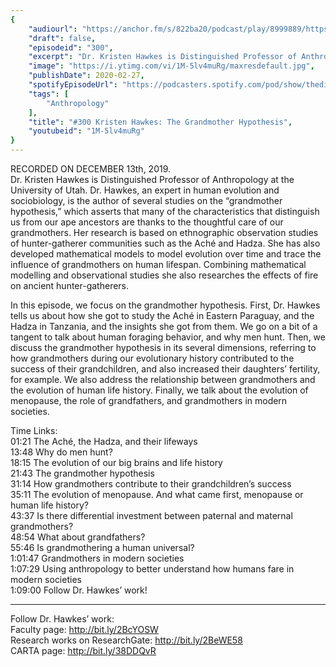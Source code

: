 ```yaml
---
{
	"audiourl": "https://anchor.fm/s/822ba20/podcast/play/8999889/https%3A%2F%2Fd3ctxlq1ktw2nl.cloudfront.net%2Fproduction%2F2019-11-14%2F38631735-44100-2-9b4b394595ba.m4a",
	"draft": false,
	"episodeid": "300",
	"excerpt": "Dr. Kristen Hawkes is Distinguished Professor of Anthropology at the University of Utah. Dr. Hawkes, an expert in human evolution and sociobiology, is the author of several studies on the “grandmother hypothesis,” which asserts that many of the characteristics that distinguish us from our ape ancestors are thanks to the thoughtful care of our grandmothers. Her research is based on ethnographic observation studies of hunter-gatherer communities such as the Aché and Hadza. She has also developed mathematical models to model evolution over time and trace the influence of grandmothers on human lifespan. Combining mathematical modelling and observational studies she also researches the effects of fire on ancient hunter-gatherers.",
	"image": "https://i.ytimg.com/vi/1M-5lv4muRg/maxresdefault.jpg",
	"publishDate": 2020-02-27,
	"spotifyEpisodeUrl": "https://podcasters.spotify.com/pod/show/thedissenter/episodes/300-Kristen-Hawkes-The-Grandmother-Hypothesis-e9h5gh",
	"tags": [
		"Anthropology"
	],
	"title": "#300 Kristen Hawkes: The Grandmother Hypothesis",
	"youtubeid": "1M-5lv4muRg"
}
---
```

RECORDED ON DECEMBER 13th, 2019.  
Dr. Kristen Hawkes is Distinguished Professor of Anthropology at the University of Utah. Dr. Hawkes, an expert in human evolution and sociobiology, is the author of several studies on the “grandmother hypothesis,” which asserts that many of the characteristics that distinguish us from our ape ancestors are thanks to the thoughtful care of our grandmothers. Her research is based on ethnographic observation studies of hunter-gatherer communities such as the Aché and Hadza. She has also developed mathematical models to model evolution over time and trace the influence of grandmothers on human lifespan. Combining mathematical modelling and observational studies she also researches the effects of fire on ancient hunter-gatherers.

In this episode, we focus on the grandmother hypothesis. First, Dr. Hawkes tells us about how she got to study the Aché in Eastern Paraguay, and the Hadza in Tanzania, and the insights she got from them. We go on a bit of a tangent to talk about human foraging behavior, and why men hunt. Then, we discuss the grandmother hypothesis in its several dimensions, referring to how grandmothers during our evolutionary history contributed to the success of their grandchildren, and also increased their daughters’ fertility, for example. We also address the relationship between grandmothers and the evolution of human life history. Finally, we talk about the evolution of menopause, the role of grandfathers, and grandmothers in modern societies.



Time Links:  
<time>01:21</time> The Aché, the Hadza, and their lifeways   
<time>13:48</time> Why do men hunt?  
<time>18:15</time> The evolution of our big brains and life history   
<time>21:43</time> The grandmother hypothesis  
<time>31:14</time> How grandmothers contribute to their grandchildren’s success  
<time>35:11</time> The evolution of menopause. And what came first, menopause or human life history?  
<time>43:37</time> Is there differential investment between paternal and maternal grandmothers?  
<time>48:54</time> What about grandfathers?  
<time>55:46</time> Is grandmothering a human universal?  
<time>1:01:47</time> Grandmothers in modern societies  
<time>1:07:29</time> Using anthropology to better understand how humans fare in modern societies  
<time>1:09:00</time> Follow Dr. Hawkes’ work!

---

Follow Dr. Hawkes’ work:  
Faculty page: http://bit.ly/2BcYOSW  
Research works on ResearchGate: http://bit.ly/2BeWE58  
CARTA page: http://bit.ly/38DDQvR

